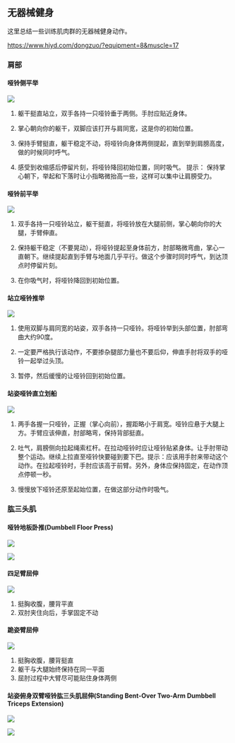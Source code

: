 ## 无器械健身
这里总结一些训练肌肉群的无器械健身动作。

https://www.hiyd.com/dongzuo/?equipment=8&muscle=17

### 肩部

#### 哑铃侧平举
![](image/dumbbell0.gif)

1. 躯干挺直站立，双手各持一只哑铃垂于两侧。手肘应贴近身体。

2. 掌心朝向你的躯干，双脚应该打开与肩同宽，这是你的初始位置。

3. 保持手臂挺直，躯干稳定不动，将哑铃向身体两侧提起，直到举到肩膀高度，做的时候同时呼气。

4. 感受到收缩感后停留片刻，将哑铃降回初始位置，同时吸气。 提示： 保持掌心朝下，举起和下落时让小指略微抬高一些，这样可以集中让肩膀受力。

#### 哑铃前平举
![](image/dumbbell1.gif)

1. 双手各持一只哑铃站立，躯干挺直，将哑铃放在大腿前侧，掌心朝向你的大腿，手臂伸直。

2. 保持躯干稳定（不要晃动），将哑铃提起至身体前方，肘部略微弯曲，掌心一直朝下。继续提起直到手臂与地面几乎平行。做这个步骤时同时呼气，到达顶点时停留片刻。

3. 在你吸气时，将哑铃降回到初始位置。

#### 站立哑铃推举
![](image/dumbbell2.gif)

1. 使用双脚与肩同宽的站姿，双手各持一只哑铃。将哑铃举到头部位置，肘部弯曲大约90度。

2. 一定要严格执行该动作，不要掺杂腿部力量也不要后仰，伸直手肘将双手的哑铃一起举过头顶。

3. 暂停，然后缓慢的让哑铃回到初始位置。

#### 站姿哑铃直立划船
![](image/dumbbell3.gif)

1. 两手各握一只哑铃，正握（掌心向前），握距略小于肩宽。哑铃应悬于大腿上方。手臂应该伸直，肘部略弯，保持背部挺直。

2. 吐气，肩膀侧向拉起绳索杠杆。在拉动哑铃时应让哑铃贴紧身体。让手肘带动整个运动。继续上拉直至哑铃快要碰到要下巴。提示：应该用手肘来带动这个动作。在拉起哑铃时，手肘应该高于前臂。另外，身体应保持固定，在动作顶点停顿一秒。

3. 慢慢放下哑铃还原至起始位置，在做这部分动作时吸气。

### 肱三头肌

#### 哑铃地板卧推(Dumbbell Floor Press)

![](image/dumbbell4.gif)

![](image/dumbbell5.gif)

#### 四足臂屈伸
![](image/dumbbell9.gif)

1. 挺胸收腹，腰背平直
2. 双肘夹住向后，手掌固定不动

#### 跪姿臂屈伸

![](image/dumbbell6.gif)

1. 挺胸收腹，腰背挺直
2. 躯干与大腿始终保持在同一平面
3. 屈肘过程中大臂尽可能贴住身体两侧

#### 站姿俯身双臂哑铃肱三头肌屈伸(Standing Bent-Over Two-Arm Dumbbell Triceps Extension)

![](image/dumbbell7.gif)

![](image/dumbbell8.gif)
